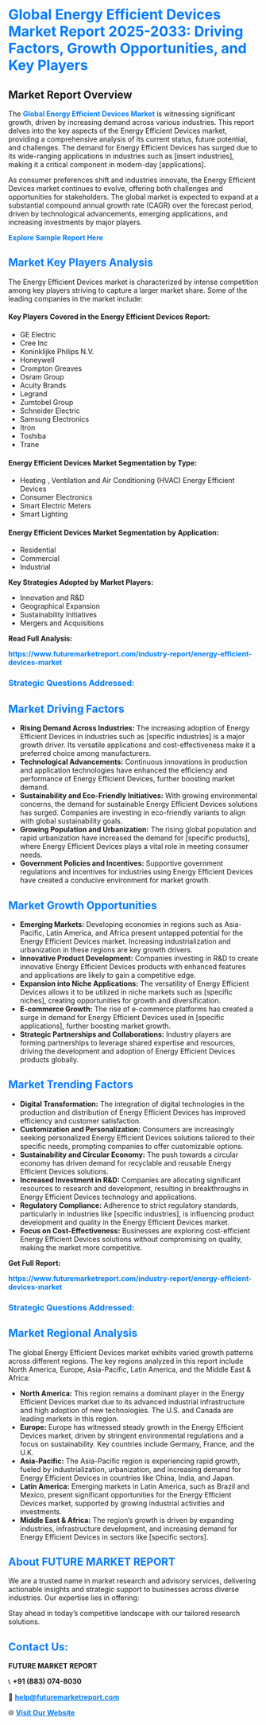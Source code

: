 <h1 style="color: #007BFF;">Global Energy Efficient Devices Market Report 2025-2033: Driving Factors, Growth Opportunities, and Key Players</h1>

<section id="overview">
<h2>Market Report Overview</h2>
<p>The <a href="https://www.futuremarketreport.com/industry-report/energy-efficient-devices-market" style="color: #007BFF; text-decoration: none;"><strong>Global Energy Efficient Devices Market</strong></a> is witnessing significant growth, driven by increasing demand across various industries. This report delves into the key aspects of the Energy Efficient Devices market, providing a comprehensive analysis of its current status, future potential, and challenges. The demand for Energy Efficient Devices has surged due to its wide-ranging applications in industries such as [insert industries], making it a critical component in modern-day [applications].</p>
<p>As consumer preferences shift and industries innovate, the Energy Efficient Devices market continues to evolve, offering both challenges and opportunities for stakeholders. The global market is expected to expand at a substantial compound annual growth rate (CAGR) over the forecast period, driven by technological advancements, emerging applications, and increasing investments by major players.</p>
</section>

<section id="overview">
<p><a href="https://www.futuremarketreport.com/request-sample/reportId=54209" style="color: #007BFF; text-decoration: none;"><strong>Explore Sample Report Here</strong></a></p>
</section>

<section id="key-players">
<h2 style="color: #007BFF;">Market Key Players Analysis</h2>
<p>The Energy Efficient Devices market is characterized by intense competition among key players striving to capture a larger market share. Some of the leading companies in the market include:</p>
<h4>Key Players Covered in the Energy Efficient Devices Report:</h4>
<ul><li>GE Electric</li><li>Cree Inc</li><li>Koninklijke Philips N.V.</li><li>Honeywell</li><li>Crompton Greaves</li><li>Osram Group</li><li>Acuity Brands</li><li>Legrand</li><li>Zumtobel Group</li><li>Schneider Electric</li><li>Samsung Electronics</li><li>Itron</li><li>Toshiba</li><li>Trane</li></ul>
<h4>Energy Efficient Devices Market Segmentation by Type:</h4>
<ul><li>Heating , Ventilation and Air Conditioning (HVAC) Energy Efficient Devices</li><li>Consumer Electronics</li><li>Smart Electric Meters</li><li>Smart Lighting</li></ul>

<h4>Energy Efficient Devices Market Segmentation by Application:</h4>
<ul><li>Residential</li><li>Commercial</li><li>Industrial</li></ul>
<p><strong>Key Strategies Adopted by Market Players:</strong></p>
<ul>
<li>Innovation and R&D</li>
<li>Geographical Expansion</li>
<li>Sustainability Initiatives</li>
<li>Mergers and Acquisitions</li>
</ul>
</section>

<section>
<p><strong>Read Full Analysis: </strong></p><a href="https://www.futuremarketreport.com/industry-report/energy-efficient-devices-market" style="color: #007BFF; text-decoration: none;"><strong>https://www.futuremarketreport.com/industry-report/energy-efficient-devices-market</strong></a>
<h3 style="color: #007BFF;">Strategic Questions Addressed:</h3>
</section>

<section id="driving-factors">
<h2 style="color: #007BFF;">Market Driving Factors</h2>
<ul>
<li><strong>Rising Demand Across Industries:</strong> The increasing adoption of Energy Efficient Devices in industries such as [specific industries] is a major growth driver. Its versatile applications and cost-effectiveness make it a preferred choice among manufacturers.</li>
<li><strong>Technological Advancements:</strong> Continuous innovations in production and application technologies have enhanced the efficiency and performance of Energy Efficient Devices, further boosting market demand.</li>
<li><strong>Sustainability and Eco-Friendly Initiatives:</strong> With growing environmental concerns, the demand for sustainable Energy Efficient Devices solutions has surged. Companies are investing in eco-friendly variants to align with global sustainability goals.</li>
<li><strong>Growing Population and Urbanization:</strong> The rising global population and rapid urbanization have increased the demand for [specific products], where Energy Efficient Devices plays a vital role in meeting consumer needs.</li>
<li><strong>Government Policies and Incentives:</strong> Supportive government regulations and incentives for industries using Energy Efficient Devices have created a conducive environment for market growth.</li>
</ul>
</section>

<section id="growth-opportunities">
<h2 style="color: #007BFF;">Market Growth Opportunities</h2>
<ul>
<li><strong>Emerging Markets:</strong> Developing economies in regions such as Asia-Pacific, Latin America, and Africa present untapped potential for the Energy Efficient Devices market. Increasing industrialization and urbanization in these regions are key growth drivers.</li>
<li><strong>Innovative Product Development:</strong> Companies investing in R&D to create innovative Energy Efficient Devices products with enhanced features and applications are likely to gain a competitive edge.</li>
<li><strong>Expansion into Niche Applications:</strong> The versatility of Energy Efficient Devices allows it to be utilized in niche markets such as [specific niches], creating opportunities for growth and diversification.</li>
<li><strong>E-commerce Growth:</strong> The rise of e-commerce platforms has created a surge in demand for Energy Efficient Devices used in [specific applications], further boosting market growth.</li>
<li><strong>Strategic Partnerships and Collaborations:</strong> Industry players are forming partnerships to leverage shared expertise and resources, driving the development and adoption of Energy Efficient Devices products globally.</li>
</ul>
</section>

<section id="trending-factors">
<h2 style="color: #007BFF;">Market Trending Factors</h2>
<ul>
<li><strong>Digital Transformation:</strong> The integration of digital technologies in the production and distribution of Energy Efficient Devices has improved efficiency and customer satisfaction.</li>
<li><strong>Customization and Personalization:</strong> Consumers are increasingly seeking personalized Energy Efficient Devices solutions tailored to their specific needs, prompting companies to offer customizable options.</li>
<li><strong>Sustainability and Circular Economy:</strong> The push towards a circular economy has driven demand for recyclable and reusable Energy Efficient Devices solutions.</li>
<li><strong>Increased Investment in R&D:</strong> Companies are allocating significant resources to research and development, resulting in breakthroughs in Energy Efficient Devices technology and applications.</li>
<li><strong>Regulatory Compliance:</strong> Adherence to strict regulatory standards, particularly in industries like [specific industries], is influencing product development and quality in the Energy Efficient Devices market.</li>
<li><strong>Focus on Cost-Effectiveness:</strong> Businesses are exploring cost-efficient Energy Efficient Devices solutions without compromising on quality, making the market more competitive.</li>
</ul>
</section>

<section>
<p><strong>Get Full Report: </strong></p><a href="https://www.futuremarketreport.com/industry-report/energy-efficient-devices-market" style="color: #007BFF; text-decoration: none;"><strong>https://www.futuremarketreport.com/industry-report/energy-efficient-devices-market</strong></a>
<h3 style="color: #007BFF;">Strategic Questions Addressed:</h3>
</section>


<section id="regional-analysis">
<h2 style="color: #007BFF;">Market Regional Analysis</h2>
<p>The global Energy Efficient Devices market exhibits varied growth patterns across different regions. The key regions analyzed in this report include North America, Europe, Asia-Pacific, Latin America, and the Middle East & Africa:</p>
<ul>
<li><strong>North America:</strong> This region remains a dominant player in the Energy Efficient Devices market due to its advanced industrial infrastructure and high adoption of new technologies. The U.S. and Canada are leading markets in this region.</li>
<li><strong>Europe:</strong> Europe has witnessed steady growth in the Energy Efficient Devices market, driven by stringent environmental regulations and a focus on sustainability. Key countries include Germany, France, and the U.K.</li>
<li><strong>Asia-Pacific:</strong> The Asia-Pacific region is experiencing rapid growth, fueled by industrialization, urbanization, and increasing demand for Energy Efficient Devices in countries like China, India, and Japan.</li>
<li><strong>Latin America:</strong> Emerging markets in Latin America, such as Brazil and Mexico, present significant opportunities for the Energy Efficient Devices market, supported by growing industrial activities and investments.</li>
<li><strong>Middle East & Africa:</strong> The region’s growth is driven by expanding industries, infrastructure development, and increasing demand for Energy Efficient Devices in sectors like [specific sectors].</li>
</ul>
</section>

<footer>
<h2 style="color: #007BFF;">About FUTURE MARKET REPORT</h2>
<p>We are a trusted name in market research and advisory services, delivering actionable insights and strategic support to businesses across diverse industries. Our expertise lies in offering:</p>

<p>Stay ahead in today’s competitive landscape with our tailored research solutions.</p>

<h2 style="color: #007BFF;">Contact Us:</h2>
<p><strong>FUTURE MARKET REPORT</strong></p>
<p>📞 <strong>+91 (883) 074-8030</strong></p>
<p>📧 <strong><a href="mailto:help@futuremarketreport.com" style="color: #007BFF;">help@futuremarketreport.com</a></strong></p>
<p>🌐 <strong><a href="https://www.futuremarketreport.com/" style="color: #007BFF;">Visit Our Website</a></strong></p>
</footer>